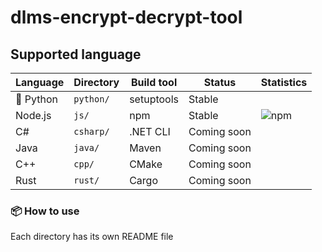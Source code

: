 # dlms-encrypt-decrypt-tool

## Supported language

|  Language  | Directory |   Build tool   |   Status    |  Statistics                                            |
|------------|-----------|----------------|-------------|--------------------------------------------------------|
|🐍 Python   | `python/` | setuptools     |   Stable    |                                                        |
| Node.js    | `js/`     | npm            |   Stable    | ![npm](https://img.shields.io/npm/dt/dlms-crypto-tool) |
| C#         | `csharp/` | .NET CLI       | Coming soon |                                                        |
| Java       | `java/`   | Maven          | Coming soon |                                                        |
| C++        | `cpp/`    | CMake          | Coming soon |                                                        |
| Rust       | `rust/`   | Cargo          | Coming soon |                                                        |

### 📦 How to use

Each directory has its own README file
